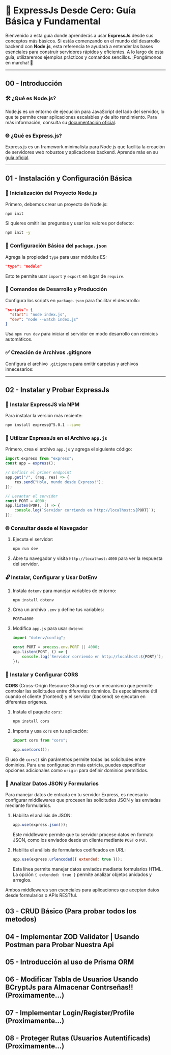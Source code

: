 # 🚀 ExpressJs Desde Cero: Guía Básica y Fundamental

Bienvenido a esta guía donde aprenderás a usar **ExpressJs** desde sus conceptos más básicos. Si estás comenzando en el mundo del desarrollo backend con **Node.js**, esta referencia te ayudará a entender las bases esenciales para construir servidores rápidos y eficientes. A lo largo de esta guía, utilizaremos ejemplos prácticos y comandos sencillos. ¡Pongámonos en marcha! 🚀

---

## 00 - Introducción

### 🛠️ ¿Qué es **Node.js**?

Node.js es un entorno de ejecución para JavaScript del lado del servidor, lo que te permite crear aplicaciones escalables y de alto rendimiento. Para más información, consulta su [documentación oficial](https://nodejs.org/es).

### 🌐 ¿Qué es **Express.js**?

Express.js es un framework minimalista para Node.js que facilita la creación de servidores web robustos y aplicaciones backend. Aprende más en su [guía oficial](https://developer.mozilla.org/es/docs/Learn_web_development/Extensions/Server-side/Express_Nodejs/Introduction).

---

## 01 - Instalación y Configuración Básica

### 🛒 Inicialización del Proyecto Node.js

Primero, debemos crear un proyecto de Node.js:

```bash
npm init
```

Si quieres omitir las preguntas y usar los valores por defecto:

```bash
npm init -y
```

### 🔧 Configuración Básica del `package.json`

Agrega la propiedad `type` para usar módulos ES:

```json
"type": "module"
```

Esto te permite usar `import` y `export` en lugar de `require`.

### 🔄 Comandos de Desarrollo y Producción

Configura los scripts en `package.json` para facilitar el desarrollo:

```json
"scripts": {
  "start": "node index.js",
  "dev": "node --watch index.js"
}
```

Usa `npm run dev` para iniciar el servidor en modo desarrollo con reinicios automáticos.

### ✅ Creación de Archivos .gitignore

Configura el archivo `.gitignore` para omitir carpetas y archivos innecesarios:

---

## 02 - Instalar y Probar ExpressJs

### 🛒 Instalar ExpressJS vía NPM

Para instalar la versión más reciente:

```bash
npm install express@^5.0.1 --save
```

### 🔧 Utilizar ExpressJs en el Archivo `app.js`

Primero, crea el archivo `app.js` y agrega el siguiente código:

```javascript
import express from "express";
const app = express();

// Definir el primer endpoint
app.get("/", (req, res) => {
    res.send("Hola, mundo desde Express!");
});

// Levantar el servidor
const PORT = 4000;
app.listen(PORT, () => {
    console.log(`Servidor corriendo en http://localhost:${PORT}`);
});
```

### 🌐 Consultar desde el Navegador

1. Ejecuta el servidor:

    ```bash
    npm run dev
    ```

2. Abre tu navegador y visita `http://localhost:4000` para ver la respuesta del servidor.

### 🔓 Instalar, Configurar y Usar DotEnv

1. Instala `dotenv` para manejar variables de entorno:

    ```bash
    npm install dotenv
    ```

2. Crea un archivo `.env` y define tus variables:

    ```plaintext
    PORT=4000
    ```

3. Modifica `app.js` para usar `dotenv`:

    ```javascript
    import "dotenv/config";

    const PORT = process.env.PORT || 4000;
    app.listen(PORT, () => {
        console.log(`Servidor corriendo en http://localhost:${PORT}`);
    });
    ```

### 🛁 Instalar y Configurar CORS

**CORS** (Cross-Origin Resource Sharing) es un mecanismo que permite controlar las solicitudes entre diferentes dominios. Es especialmente útil cuando el cliente (frontend) y el servidor (backend) se ejecutan en diferentes orígenes.

1. Instala el paquete `cors`:

    ```bash
    npm install cors
    ```

2. Importa y usa `cors` en tu aplicación:

    ```javascript
    import cors from "cors";

    app.use(cors());
    ```

El uso de `cors()` sin parámetros permite todas las solicitudes entre dominios. Para una configuración más estricta, puedes especificar opciones adicionales como `origin` para definir dominios permitidos.

### 🔎 Analizar Datos JSON y Formularios

Para manejar datos de entrada en tu servidor Express, es necesario configurar middlewares que procesen las solicitudes JSON y las enviadas mediante formularios.

1. Habilita el análisis de JSON:

    ```javascript
    app.use(express.json());
    ```

    Este middleware permite que tu servidor procese datos en formato JSON, como los enviados desde un cliente mediante `POST` o `PUT`.

2. Habilita el análisis de formularios codificados en URL:

    ```javascript
    app.use(express.urlencoded({ extended: true }));
    ```

    Esta línea permite manejar datos enviados mediante formularios HTML. La opción `{ extended: true }` permite analizar objetos anidados y arreglos.

Ambos middlewares son esenciales para aplicaciones que aceptan datos desde formularios o APIs RESTful.

## 03 - CRUD Básico (Para probar todos los metodos)

## 04 - Implementar ZOD Validator | Usando Postman para Probar Nuestra Api

## 05 - Introducción al uso de Prisma ORM

## 06 - Modificar Tabla de Usuarios Usando BCryptJs para Almacenar Contrseñas!! (Proximamente...)

## 07 - Implementar Login/Register/Profile (Proximamente...)

## 08 - Proteger Rutas (Usuarios Autentificads) (Proximamente...)
